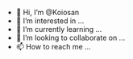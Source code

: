 - 👋 Hi, I’m @Koiosan
- 👀 I’m interested in ...
- 🌱 I’m currently learning ...
- 💞️ I’m looking to collaborate on ...
- 📫 How to reach me ...

<!---
Koiosan/Koiosan is a ✨ special ✨ repository because its `README.md` (this file) appears on your GitHub profile.
You can click the Preview link to take a look at your changes.
--->
